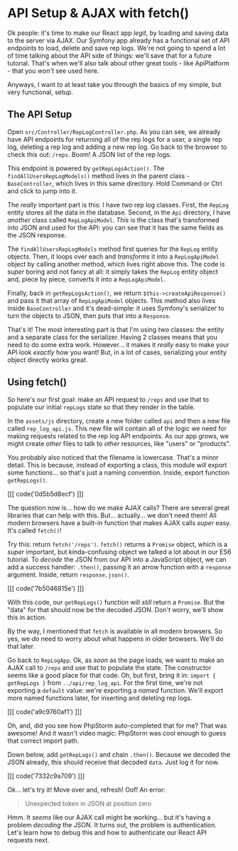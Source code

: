 # API Setup & AJAX with fetch()

Ok people: it's time to make our React app *legit*, by loading and saving data
to the server via AJAX. Our Symfony app already has a functional set of API endpoints
to load, delete and save rep logs. We're not going to spend a lot of time talking
about the API side of things: we'll save that for a future tutorial. That's when
we'll also talk about other great tools - like ApiPlatform - that you *won't* see
used here.

Anyways, I want to at least take you through the basics of my simple, but very
functional, setup.

## The API Setup

Open `src/Controller/RepLogController.php`. As you can see, we already have API
endpoints for returning all of the rep logs for a user, a single rep log, deleting
a rep log and adding a new rep log. Go back to the browser to check this out:
`/reps`. Boom! A JSON list of the rep logs.

This endpoint is powered by `getRepLogsAction()`. The `findAllUsersRepLogModels()`
method lives in the parent class - `BaseController`, which lives in this same
directory. Hold Command or Ctrl and click to jump into it.

The *really* important part is this: I have *two* rep log classes. First, the
`RepLog` entity stores all the data in the database. Second, in the `Api` directory,
I have *another* class called `RepLogApiModel`. *This* is the class that's transformed
into JSON and used for the API: you can see that it has the same fields as the JSON
response.

The `findAllUsersRepLogModels` method first queries for the `RepLog` entity objects.
Then, it loops over each and *transforms* it into a `RepLogApiModel` object by calling
another method, which lives right above this. The code is *super* boring and not
fancy at all: it simply takes the `RepLog` entity object and, piece by piece,
converts it into a `RepLogApiModel`.

Finally, back in `getRepLogsAction()`, we return `$this->createApiResponse()` and
pass it that array of `RepLogApiModel` objects. This method also lives inside
`BaseController` and it's dead-simple: it uses Symfony's serializer to turn the
objects to JSON, then puts that into a `Response`.

That's it! The most interesting part is that I'm using *two* classes: the entity
and a separate class for the serializer. Having 2 classes means that you need to
do some extra work. However... it makes it *really* easy to make your API look
*exactly* how you want! But, in a lot of cases, serializing your entity object
directly works great.

## Using fetch()

So here's our first goal: make an API request to `/reps` and use that to populate
our initial `repLogs` state so that they render in the table.

In the `assets/js` directory, create a new folder called `api` and then a new file
called `rep_log_api.js`. This new file will contain all of the logic we need for
making requests related to the rep log API endpoints. As our app grows, we might
create *other* files to talk to *other* resources, like "users" or "products".

You probably also noticed that the filename is lowercase. That's a minor detail.
This is because, instead of exporting a class, this module
will export some functions... so that's just a naming convention. Inside, export
function `getRepLogs()`.

[[[ code('0d5b5d8ecf') ]]]

The question now is... how do we make AJAX calls? There are several great libraries
that can help with this. But... actually... we don't need them! All modern browsers
have a built-in function that makes AJAX calls *super* easy. It's called `fetch()`!

Try this: return `fetch('/reps')`. `fetch()` returns a `Promise` object, which
is a *super* important, but kinda-confusing object we talked a lot about in our
ES6 tutorial. To *decode* the JSON from our API into a JavaScript object, we can
add a success handler: `.then()`, passing it an arrow function with a `response`
argument. Inside, return `response.json()`.

[[[ code('7b5046815e') ]]]

With this code, our `getRepLogs()` function will *still* return a `Promise`. But
the "data" for that should now be the decoded JSON. Don't worry, we'll show this
in action.

By the way, I mentioned that `fetch` is available in all modern browsers. So yes,
we *do* need to worry about what happens in older browsers. We'll do that later.

Go back to `RepLogApp`. Ok, as *soon* as the page loads, we want to make an AJAX
call to `/reps` and use that to populate the state. The constructor seems like a
good place for that code. Oh, but first, bring it in: `import { getRepLogs }`
from `../api/rep_log_api`. For the first time, we're not exporting a `default`
value: we're exporting a *named* function. We'll export more named functions
later, for inserting and deleting rep logs.

[[[ code('a9c9760af1') ]]]

Oh, and, did you see how PhpStorm auto-completed that for me? That was awesome!
And it wasn't video magic: PhpStorm was cool enough to guess that correct import
path.

Down below, add `getRepLogs()` and chain `.then()`. Because we decoded the JSON
already, this should receive that decoded `data`. Just log it for now.

[[[ code('7332c9a709') ]]]

Ok... let's try it! Move over and, refresh! Oof! An error:

> Unexpected token in JSON at position zero

Hmm. It *seems* like our AJAX call might be working... but it's having a problem
*decoding* the JSON. It turns out, the problem is authentication. Let's learn how
to debug this and how to authenticate our React API requests next.
